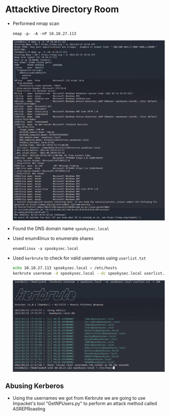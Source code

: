 # Attacktive Directory Room

- Performed nmap scan 

    `nmap -p- -A -nP 10.10.27.113`

    ![Nmap Results](2022-02-19-09-43-00.png)

- Found the DNS domain name `spookysec.local` 
- Used enum4linux to enumerate shares
  
  `enum4linux -a spookysec.local`

- Used `kerbrute` to check for valid usernames using `userlist.txt` 
  
  ```bash
  echo 10.10.27.113 spookysec.local > /etc/hosts
  kerbrute userenum -d spookysec.local --dc spookysec.local userlist.txt -t 100
  ```

  ![Kerbrute Results](2022-02-19-09-41-36.png)


## Abusing Kerberos
- Using the usernames we got from Kerbrute we are going to use Impacket's tool "GetNPUsers.py" to perform an attack method called ASREPRoasting   